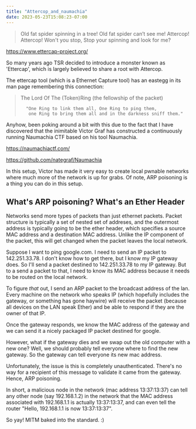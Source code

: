 ```yaml
---
title: "Attercop_and_naumachia"
date: 2023-05-23T15:08:23-07:00
---
```

> Old fat spider spinning in a tree!
> Old fat spider can’t see me!
>          Attercop! Attercop!
>               Won't you stop,
> Stop your spinning and look for me?

https://www.ettercap-project.org/

<!--more-->

So many years ago TSR decided to introduce a monster
known as 'Ettercap', which is largely believed to
share a root with Attercop.

The ettercap tool (which is a Ethernet Capture tool) has
an eastegg in its man page remembering this connection:

> The Lord Of The (Token)Ring
>       (the fellowship of the packet)
>
>       "One Ring to link them all, One Ring to ping them,
>        one Ring to bring them all and in the darkness sniff them." 

Anyhow, been poking around a bit with this due to the fact that I have
discovered that the inimitable Victor Graf has constructed a continuously
running Naumachia CTF based on his tool Naumachia.

https://naumachiactf.com/

https://github.com/nategraf/Naumachia

In this setup, Victor has made it very easy to create local pwnable networks
where much more of the network is up for grabs. Of note, ARP poisoning is
a thing you can do in this setup.

## What's ARP poisoning? What's an Ether Header
Networks send more types of packets than just ethernet packets. Packet
structure is typically a set of nested set of addreses, and the outermost
address is typically going to be the ether header, which specifies
a source MAC address and a destination MAC address. Unlike the IP component
of the packet, this will get changed when the packet leaves the local
network.

Suppose I want to ping google.com. I need to send an IP packet to 142.251.33.78.
I don't know how to get there, but I know my IP gateway does. So I'll send a
packet destined to 142.251.33.78 to my IP gateway. But to a send a packet
to that, I need to know its MAC address because it needs to be routed on
the local network.

To figure *that* out, I send an ARP packet to the broadcast address of the lan.
Every machine on the network who speaks IP (which hopefully includes the gateway,
or something has gone haywire) will receive the packet (because all devices
on the LAN speak Ether) and be able to respond if they are the owner of that IP.

Once the gateway responds, we know the MAC address of the gateway and we can
send it a nicely packaged IP packet destined for google.

However, what if the gateway dies and we swap out the old computer with a new one?
Well, we should probably tell everyone where to find the new gateway. So the
gateway can tell everyone its new mac address.

Unfortunately, the issue is this is completely unauthenticated. There's no way
for a recipient of this message to validate it came from the gateway. Hence,
ARP poisoning.

In short, a malicious node in the network (mac address 13:37:13:37)
can tell any other node (say 192.168.1.2) in the network that the MAC
address associated with 192.168.1.1 is actually 13:37:13:37, and can
even tell the router "Hello, 192.168.1.1 is now 13:37:13:37".

So yay! MITM baked into the standard. :)
